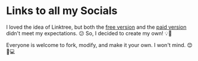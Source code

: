 # Links to all my Socials

I loved the idea of Linktree, but both the [free version](https://linkfree.io/) and the [paid version](https://linktr.ee/) didn't meet my expectations. 😕 So, I decided to create my own! 💡🚀

Everyone is welcome to fork, modify, and make it your own. I won't mind. 😊🔧💻
